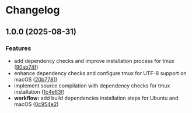 # Changelog

## 1.0.0 (2025-08-31)


### Features

* add dependency checks and improve installation process for tmux ([90ab74f](https://github.com/pauloedurezende/asdf-tmux/commit/90ab74f08e9b9264dcc8cbda8a517941d2168ca4))
* enhance dependency checks and configure tmux for UTF-8 support on macOS ([20b7781](https://github.com/pauloedurezende/asdf-tmux/commit/20b7781c30c52ddc26bf25191bb7b7ea9cac5f57))
* implement source compilation with dependency checks for tmux installation ([1c4e63f](https://github.com/pauloedurezende/asdf-tmux/commit/1c4e63f8ee6dd8dafd9e8f78878038350fe7df9f))
* **workflow:** add build dependencies installation steps for Ubuntu and macOS ([0c954e2](https://github.com/pauloedurezende/asdf-tmux/commit/0c954e2dd9a78364a4cb870813e3a3585cb0aead))
